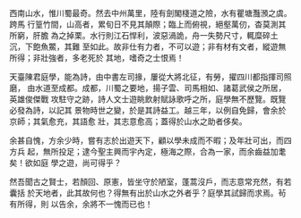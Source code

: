西南山水，惟川蜀最奇。然去中州萬里，陸有劍閣棧道之險，水有瞿塘灩澦之虞。跨馬
行篁竹間，山高者，累旬日不見其顛際；臨上而俯視，絕壑萬仞，杳莫測其所窮，肝膽
為之掉栗。水行則江石悍利，波惡渦詭，舟一失勢尺寸，輒糜碎土沉，下飽魚鱉，其難
至如此。故非仕有力者，不可以遊；非有材有文者，縱遊無所得；非壯強者，多老死於
其地，嗜奇之士恨焉！

天臺陳君庭學，能為詩，由中書左司掾，屢從大將北征，有勞，擢四川都指揮司照磨，
由水道至成都。成都，川蜀之要地，揚子雲、司馬相如、諸葛武侯之所居，英雄俊傑戰
攻駐守之跡，詩人文士遊眺飲射賦詠歌呼之所，庭學無不歷覽。既覽必發為詩，以記其
景物時世之變，於是其詩益工。越三年，以例自免歸，會余於京師；其氣愈充，其語愈
壯，其志意愈高；蓋得於山水之助者侈矣。

余甚自愧，方余少時，嘗有志於出遊天下，顧以學未成而不暇；及年壯可出，而四方兵
起，無所投足；逮今聖主興而宇內定，極海之際，合為一家，而余齒益加耄矣！欲如庭
學之遊，尚可得乎？

然吾聞古之賢士，若顏回、原憲，皆坐守於陋室，蓬蒿沒戶，而志意常充然，有若囊括
於天地者，此其故何也？得無有出於山水之外者乎？庭學其試歸而求焉。茍有所得，則
以告余，余將不一愧而已也！

